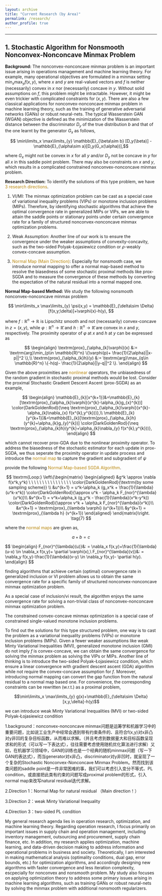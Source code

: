 ```yaml
---
layout: archive
title: "Current Research (by Area)"
permalink: /research/
author_profile: true
---
```

***

## 1. Stochastic Algorithm for Nonsmooth Nonconvex-Nonconcave Minmax Problem

**Background:** The nonconvex-nonconcave minmax problem is an important issue arising in operations management and machine learning theory. For example, many operational objectives are formulated in a minmax setting $\min_{x}\max_{y}f(x,y)$, where $x$ and $y$ are real-valued vectors and $f$ is neither (necessarily) convex in $x$ nor (necessarily) concave in $y$. Without solid assumptions on $f$, this problem might be intractable. However, it might be even trickier with complicated constraints for $(x,y)$. There are also a few classical applications for nonconvex-nonconcave minmax problem in machine learning theory, such as the training of generative adversarial networks (GANs) or robust neural-nets. The typical Wasserstein GAN (WGAN) objective is defined as the minimization of the Wasserstein distance between the discriminator $D_y$ of the true distribution $b$ and that of the one learnt by the generator $G_x$ as follows,

$$ \min\limits_x \max\limits_{y} \mathbb{E}_{\beta\sim b} [D_y(\beta)] - \mathbb{E}_{\alpha\sim a}[D_y(G_x(\alpha))],$$

where $G_x$ might not be convex in $x$ for all $y$ and/or $D_y$ not be concave in $y$ for all $x$ in this saddle point problem. There may also be constraints on $x$ and $y$, which results in a complicated constrained nonconvex-nonconcave minmax problem. 


**Research Direction:** To identify the solutions of this type problem, we have <span style="color:DarkGoldenRod">3 research directions</span>. 
1. VI/MI: The minmax optimization problem can be cast as a special case of variational inequality problems (VIPs) or monotone inclusion problems (MIPs). Therefore, by identifying stochastic algorithms that achieve the optimal convergence rate in generalized MIPs or VIPs, we are able to attain the saddle points or stationary points under certain convergence rate for a family of structured nonconvex-nonconcave minmax optimization problems.

2. Weak Assumption: Another line of our work is to ensure the convergence under the weaker assumptions of convexity-concavity, such as the two-sided Polyak-Łojasiewicz condition or $\rho$-weakly convex-concave assumption. 

3. <span style="color:DarkGoldenRod">Normal Map (Main Direction)</span>: Especially for nonsmooth case, we introduce normal mapping to offer a normal map-based method to resolve the biasedness of some stochastic proximal methods like prox-SGDA and to measure the convergence of these methods by converting the expectation of the natural residual into a normal mapped one.

**Normal Map-based Method:** We study the following nonsmooth nonconvex-nonconcave minmax problem

$$
\min\limits_x \max\limits_{y} \psi(x,y) = \mathbb{E}_{\delta\sim \Delta}[f(x,y;\delta)]+\varphi(x)-h(y),
$$

where $f: \mathbb{R}^n \rightarrow \mathbb{R}$ is Lipschitz smooth and not (necessarily) convex-concave in $z=(x,y)$, while $\varphi: \mathbb{R}^n \rightarrow \mathbb{\bar{R}}$ and $h: \mathbb{R}^n \rightarrow \mathbb{\bar{R}}$ are convex in $x$ and $y$, respectively. The proximity operator of $\varphi$ at $x$ and $h$ at $y$ can be expressed as 

$$
\begin{align}
\textrm{prox}_{\alpha_{k}\varphi}(x) &:= \textrm{arg}\min_{p\in \mathbb{R}^n} \{\varphi(p)+ \frac{1}{2\alpha}||x-p||^2 \},\\
\textrm{prox}_{\alpha_{k}h}(y) &:= \textrm{arg}\max_{q\in \mathbb{R}^n} \{-h(q)- \frac{1}{2\alpha}||y-q||^2 \}.
\end{align}
$$



Given the above proximities are <span style="color:DarkGoldenRod">nonlinear</span> operators, the unbiasedness of the random gradient in stochastic proximal methods would be lost. Consider the proximal Stochastic Gradient Descent Ascent (prox-SGDA) as an example,

$$
\begin{align}
\mathbb{E}_{k}[x^{k+1}]&=\mathbb{E}_{k}[\textrm{prox}_{\alpha_{k}\varphi}(x^{k}-\alpha_{k}g_{x}^{k})] \color{DarkGoldenRod}{\neq \textrm{prox}_{\alpha_{k}\varphi}(x^{k}-\alpha_{k}\nabla_{x} f(x^{k},y^{k}))},\\
\mathbb{E}_{k}[y^{k+1}]&=\mathbb{E}_{k}[\textrm{prox}_{\alpha_{k}h}(y^{k}+\alpha_{k}g_{y}^{k})] \color{DarkGoldenRod}{\neq \textrm{prox}_{\alpha_{k}h}(y^{k}+\alpha_{k}\nabla_{y} f(x^{k},y^{k}))},
\end{align}
$$

which cannot recover prox-GDA due to the nonlinear proximity operator. To address the biasedness of the stochastic estimator for each update in prox-SGDA, we thus seperate the proximity operator in update process and introduce the <span style="color:DarkGoldenRod">normal map</span> to capture the gradient and subgradient of $\psi$ 


provide the following <span style="color:DarkGoldenRod">Normal Map-based SGDA Algorithm</span>.

$$
\textrm{Loop:}
\left\{\begin{matrix}
\begin{aligned}
&g^k \approx \nabla f(x^k,y^k) \ \ \ \ \ \ \ \ \   \ \  \ \   \   \ \  \color{DarkGoldenRod}{\textrm{by some sampling scheme}} \\
&u^{k+1} = u^k-\alpha_k (g_x^k + \frac{1}{\lambda}(u^k-x^k)) \color{DarkGoldenRod}{\approx u^k - \alpha_k F_{nor}^{\lambda}(u^k)}\\
&v^{k+1} = v^k+\alpha_k (g_y^k - \frac{1}{\lambda}(v^k-y^k)) \color{DarkGoldenRod}{\approx v^k + \alpha_k F_{nor}^{\lambda}(v^k)}\\
&x^{k+1} = \textrm{prox}_{\lambda \varphi} (u^{k+1})\\
&y^{k+1} = \textrm{prox}_{\lambda h} (v^{k+1})
\end{aligned}
\end{matrix}\right.
\tag{7}
$$

where the <span style="color:DarkGoldenRod">normal maps</span> are given as,

$$
a+b = c
$$


$$
\begin{align}
F_{nor}^{\lambda}(u)}&: = \nabla_x f(x,y)+\frac{1}{\lambda}(u-x) \in \nabla_x f(x,y)+ \partial \varphi(x),\\
F_{nor}^{\lambda}(v)}&: = \nabla_y f(x,y)-\frac{1}{\lambda}(v-y) \in \nabla_y f(x,y)- \partial h(y).
\end{align}
$$


finding algorithms that achieve certain (optimal) convergence rate in generalized inclusion or VI problem allows us to obtain the same convergence rate for a specific family of structured nonconvex-nonconcave minmax optimization problem.

As a special case of inclusion/vi result, the algorithm enjoys the same convergence rate for solving a non-trivial class of nonconvex-nonconcave minmax optimization problem.

The constrained convex-concave minmax optimization is a special case of constrained single-valued monotone inclusion problems.


To find out the solutions for this type structured problem, one way is to cast the problem as a variational inequality problems (VIPs) or monotone inclusion problems (MIPs). Given a fewer weaker assumptions like weak Minty Variational Inequalities (MVI), generalized monotone inclusion (GMI) do not imply $f$ is convex-concave, we can obtain the same convergence for solving the minmax problem as solving the VIPs or MIPs. Another line of thinking is to introduce the two-sided Polyak-Łojasiewicz condition, which ensure a linear convergence with gradient descent ascent (GDA) algorithm while not require the convex-concave assumption for $f$. Moreover, introducing normal mapping can convert the gap function from the natural residual to a normal map based one. For convenience, the corresponding constraints can be rewritten (w.r.t.) as a proximal problem,

$$\min\limits_x \max\limits_{y} g(x)+\mathbb{E}_{\delta\sim \Delta}[x,y,\delta]-h(y)$$


we can introduce weak Minty Variational Inequalities (MVI) or two-sided Polyak-Łojasiewicz condition


1.background：nonconvex-nonconcave minmax问题是运筹学和机器学习中的重要问题，比如说工业生产中经常会遇到带有约束条件的、且符合f(x,y)对x非凸对y非凹的复杂目标函数，从而难以求解。（并且考虑到数据量大和目标函数呈现求和的形式（可以写一下表达式），往往需要考虑使用随机优化算法进行求解）又如，在机器学习领域中，GAN的训练也是一个经典的随机minmax问题（写一下GAN的表达式），而当generator对x非凸，discriminator对y非凹时，就呈现了一个复杂的Stochastic Nonconvex-Nonconcave Minmax Problem。然而找到该类问题的saddle point是一件非常困难的事，我们可以考虑引入变分不等式、PL condition，或直接把此类有约束的问题写成proximal problem的形式，引入normal map来改写natural residual迭代求解。

2.Direction 1：Normal Map for natural residual （Main direction！）

3.Direction 2：weak Minty Variational Inequality

4.Direction 3：two-sided PL condition


My general research agenda lies in operation research, optimization, and machine learning theory. Regarding operation research, I focus primarily on important issues in supply chain and operation management, including inventory management, outsourcing and procurement, supply chain finance, etc. In addition, my research applies optimization, machine learning, and data-driven decision making to address information and operational problems in business and society. Theoretically, I am interested in making mathematical analysis (optimality conditions, dual gap, error bounds, etc.) for optimization algorithms, and accordingly designing new algorithms with faster convergence and less iteration complexity, escpecially for nonconvex and nonsmooth problem. My study also focuses on applying optimization theory to address some primary issues arising in machine learning algorithms, such as training GANs or robust neural-nets by solving the minmax problem with additional nonsmooth regularizers. 